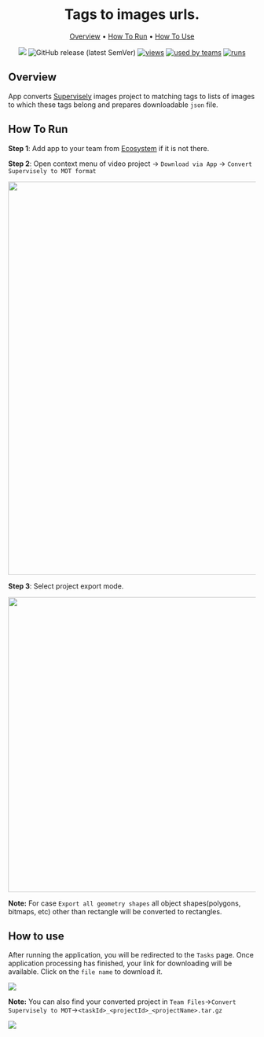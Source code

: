 <div align="center" markdown>
<img src=""/>



# Tags to images urls.

<p align="center">
  <a href="#Overview">Overview</a> •
  <a href="#How-To-Run">How To Run</a> •
  <a href="#How-To-Use">How To Use</a>
</p>


[![](https://img.shields.io/badge/slack-chat-green.svg?logo=slack)](https://supervise.ly/slack)
![GitHub release (latest SemVer)](https://img.shields.io/github/v/release/supervisely-ecosystem/tags-to-image-urls)
[![views](https://app.supervise.ly/public/api/v3/ecosystem.counters?repo=supervisely-ecosystem/tags-to-image-urls&counter=views&label=views)](https://supervise.ly)
[![used by teams](https://app.supervise.ly/public/api/v3/ecosystem.counters?repo=supervisely-ecosystem/tags-to-image-urls&counter=downloads&label=used%20by%20teams)](https://supervise.ly)
[![runs](https://app.supervise.ly/public/api/v3/ecosystem.counters?repo=supervisely-ecosystem/tags-to-image-urls&counter=runs&label=runs&123)](https://supervise.ly)

</div>

## Overview

App converts [Supervisely](https://app.supervise.ly) images project to matching tags to lists of images to which these tags belong and prepares downloadable `json` file. 



## How To Run 
**Step 1**: Add app to your team from [Ecosystem](https://ecosystem.supervise.ly/apps/convert-supervisely-to-MOT) if it is not there.

**Step 2**: Open context menu of video project -> `Download via App` -> `Convert Supervisely to MOT format` 

<img src="https://i.imgur.com/2U1invp.png" width="800px"/>

**Step 3**: Select project export mode.

<img src="https://i.imgur.com/dZIp3g7.png" width="600px"/>

**Note:** For case `Export all geometry shapes` all object shapes(polygons, bitmaps, etc) other than rectangle will be converted to rectangles.

## How to use

After running the application, you will be redirected to the `Tasks` page. Once application processing has finished, your link for downloading will be available. Click on the `file name` to download it.

<img src="https://i.imgur.com/61Ghukb.png"/>

**Note:** You can also find your converted project in `Team Files`->`Convert Supervisely to MOT`->`<taskId>_<projectId>_<projectName>.tar.gz`

<img src="https://i.imgur.com/aKCI2Iq.png"/>
